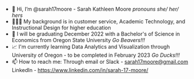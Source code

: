 - 👋 Hi, I’m @sarah17moore - Sarah Kathleen Moore *pronouns she/ her/ hers*
- 👩🏼‍💻 My background is in customer service, Academic Technology, and Instructional Design for higher education
- 💱 I will be graduating December 2022 with a Bachelor's of Science in Economics from Oregon State University *Go Beavers!!!*
- 📈 I'm currently learning Data Analytics and Visualization through University of Oregon - to be completed in February 2023 *Go Ducks!!!*
- 📫 How to reach me: 
     Through email or Slack - sarah17moore@gmail.com
     LinkedIn - https://www.linkedin.com/in/sarah-17-moore/
     

<!---
sarah17moore/sarah17moore is a ✨ special ✨ repository because its `README.md` (this file) appears on your GitHub profile.
You can click the Preview link to take a look at your changes.
--->
